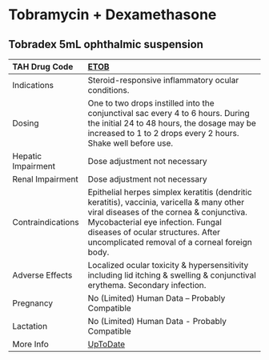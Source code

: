# Tobramycin + Dexamethasone

## Tobradex 5mL ophthalmic suspension

| TAH Drug Code      | [ETOB](https://www.tahsda.org.tw/drugs/hissearch.php?drug_code=ETOB)                                                                                                                                                                                              |
|:-------------------|:------------------------------------------------------------------------------------------------------------------------------------------------------------------------------------------------------------------------------------------------------------------|
| Indications        | Steroid-responsive inflammatory ocular conditions.                                                                                                                                                                                                                |
| Dosing             | One to two drops instilled into the conjunctival sac every 4 to 6 hours. During the initial 24 to 48 hours, the dosage may be increased to 1 to 2 drops every 2 hours. Shake well before use.                                                                     |
| Hepatic Impairment | Dose adjustment not necessary                                                                                                                                                                                                                                     |
| Renal Impairment   | Dose adjustment not necessary                                                                                                                                                                                                                                     |
| Contraindications  | Epithelial herpes simplex keratitis (dendritic keratitis), vaccinia, varicella & many other viral diseases of the cornea & conjunctiva. Mycobacterial eye infection. Fungal diseases of ocular structures. After uncomplicated removal of a corneal foreign body. |
| Adverse Effects    | Localized ocular toxicity & hypersensitivity including lid itching & swelling & conjunctival erythema. Secondary infection.                                                                                                                                       |
| Pregnancy          | No (Limited) Human Data – Probably Compatible                                                                                                                                                                                                                     |
| Lactation          | No (Limited) Human Data - Probably Compatible                                                                                                                                                                                                                     |
| More Info          | [UpToDate](https://www.uptodate.com/contents/tobramycin-and-dexamethasone-drug-information)                                                                                                                                                                       |

